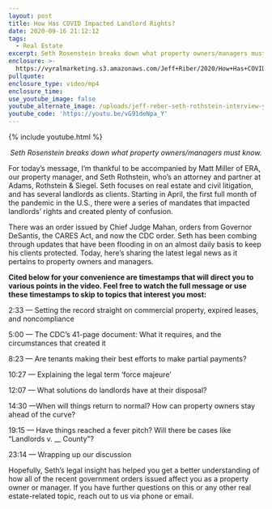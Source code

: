 ```yaml
---
layout: post
title: How Has COVID Impacted Landlord Rights?
date: 2020-09-16 21:12:12
tags:
  - Real Estate
excerpt: Seth Rosenstein breaks down what property owners/managers must know.
enclosure: >-
  https://vyralmarketing.s3.amazonaws.com/Jeff+Riber/2020/How+Has+COVID+Impacted+Landlord+Rights_.mp4
pullquote:
enclosure_type: video/mp4
enclosure_time:
use_youtube_image: false
youtube_alternate_image: /uploads/jeff-reber-seth-rothstein-interview-yt.jpg
youtube_code: 'https://youtu.be/vG91deNpa_Y'
---
```


{% include youtube.html %}

<p style="text-align: center;"><em>Seth Rosenstein breaks down what property owners/managers must know.</em></p>

For today’s message, I’m thankful to be accompanied by Matt Miller of ERA, our property manager, and Seth Rothstein, who’s an attorney and partner at Adams, Rothstein & Siegel. Seth focuses on real estate and civil litigation, and has several landlords as clients. Starting in April, the first full month of the pandemic in the U.S., there were a series of mandates that impacted landlords’ rights and created plenty of confusion.&nbsp;

There was an order issued by Chief Judge Mahan, orders from Governor DeSantis, the CARES Act, and now the CDC order. Seth has been combing through updates that have been flooding in on an almost daily basis to keep his clients protected. Today, here’s sharing the latest legal news as it pertains to property owners and managers.&nbsp;

**Cited below for your convenience are timestamps that will direct you to various points in the video. Feel free to watch the full message or use these timestamps to skip to topics that interest you most:&nbsp;**

2:33 — Setting the record straight on commercial property, expired leases, and noncompliance

5:00 — The CDC’s 41-page document: What it requires, and the circumstances that created it&nbsp;

8:23 — Are tenants making their best efforts to make partial payments?&nbsp;

10:27 — Explaining the legal term ‘force majeure’&nbsp;

12:07 — What solutions do landlords have at their disposal?&nbsp;

14:30 —When will things return to normal? How can property owners stay ahead of the curve?&nbsp;

19:15 — Have things reached a fever pitch? Will there be cases like “Landlords v. \_\_ County”?&nbsp;

23:14 — Wrapping up our discussion&nbsp;

Hopefully, Seth’s legal insight has helped you get a better understanding of how all of the recent government orders issued affect you as a property owner or manager. If you have further questions on this or any other real estate-related topic, reach out to us via phone or email.&nbsp;
